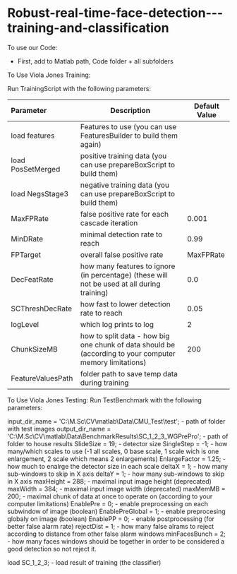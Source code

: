 # Robust-real-time-face-detection---training-and-classification

To use our Code:

- First, add to Matlab path, Code folder + all subfolders

To Use Viola Jones Training:

Run TrainingScript with the following parameters:

| Parameter         | Description                                                  | Default Value |
| :---------------- | ------------------------------------------------------------ | ------------- |
| load features     | Features to use (you can use FeaturesBuilder to build them again) |               |
| load PosSetMerged | positive training data (you can use prepareBoxScript to build them) |               |
| load NegsStage3   | negative training data (you can use prepareBoxScript to build them) |               |
| MaxFPRate         | false positive rate for each cascade iteration               | 0.001         |
| MinDRate          | minimal detection rate to reach                              | 0.99          |
| FPTarget          | overall false positive rate                                  | MaxFPRate     |
| DecFeatRate       | how many features to ignore (in percentage) (these will not be used at all during training) | 0.0           |
| SCThreshDecRate   | how fast to lower detection rate to reach                    | 0.05          |
| logLevel          | which log prints to log                                      | 2             |
| ChunkSizeMB       | how to split data - how big one chunk of data should be (according to your computer memory limitations) | 200           |
| FeatureValuesPath | folder path to save temp data during training                |               |



To Use Viola Jones Testing:
Run TestBenchmark with the following parameters:


input_dir_name = 'C:\M.Sc\CV\matlab\Data\CMU_Test\test';                        -  path of folder with test images
output_dir_name = 'C:\M.Sc\CV\matlab\Data\BenchmarkResults\SC_1_2_3_WGPrePro';  -  path of folder to house results
SlideSize = 19;              -  detector size
SingleStep = -1;             -  how many/which scales to use (-1 all scales, 0 base scale, 1 scale wich is one enlargement, 2 scale which means 2 enlargements)
EnlargeFactor = 1.25;        -  how much to enalrge the detector size in each scale
deltaX = 1;                  -  how many sub-windows to skip in X axis
deltaY = 1;                  -  how many sub-windows to skip in X axis
maxHeight = 288;             -  maximal input image height (deprecated)
maxWidth = 384;              -  maximal input image width (deprecated)
maxMemMB = 200;              -  maximal chunk of data at once to operate on (according to your computer limitations)
EnablePre = 0;               -  enable preprocessing on each subwindow of image (boolean)
EnablePreGlobal = 1;         -  enable preprocesing globaly on image (boolean)
EnablePP = 0;                -  enable postprocessing (for better false alarm rate)
rejectDist = 1;              -  how many false alrams to reject according to distance from other false alarm windows
minFacesBunch = 2;           -  how many faces windows should be together in order to be considered a good detection so not reject it.

load SC_1_2_3;               -  load result of training (the classifier)
